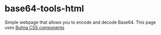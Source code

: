# base64-tools-html
 Simple webpage that allows you to encode and decode Base64. This page uses [Bulma CSS components](https://bulma.io/)